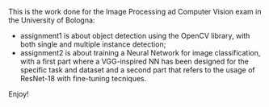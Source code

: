 This is the work done for the Image Processing ad Computer Vision exam in the University of Bologna:

- assignment1 is about object detection using the OpenCV library, with both single and multiple instance detection;
- assignment2 is about training a Neural Network for image classification, with a first part where a VGG-inspired NN has been designed for the specific task and dataset and a second part that refers to the usage of ResNet-18 with fine-tuning tecniques.

Enjoy!
